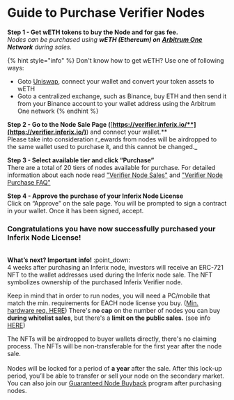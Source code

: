 # Guide to Purchase Verifier Nodes

**Step 1 - Get wETH tokens to buy the Node and for gas fee.**\
_Nodes can be purchased using **wETH (Ethereum) on**_ [_**Arbitrum One**_](https://docs.arbitrum.io/build-decentralized-apps/public-chains#arbitrum-one) _**Network** during sales._

{% hint style="info" %}
Don't know how to get wETH? Use one of following ways:

* Goto [Uniswap](https://app.uniswap.org/swap?outputCurrency=0x82af49447d8a07e3bd95bd0d56f35241523fbab1), connect your wallet and convert your token assets to wETH
* Goto a centralized exchange, such as Binance, buy ETH and then send it from your Binance account to your wallet address using the Arbitrum One network
{% endhint %}

**Step 2 - Go to the Node Sale Page (**[**https://verifier.inferix.io/**](https://verifier.inferix.io/)**) and connect your wallet.**  \
Please take into consideration r_ewards from nodes will be airdropped to the same wallet used to purchase it, and this cannot be changed._



**Step 3 - Select available tier and click “Purchase”**\
There are a total of 20 tiers of nodes available for purchase.  For detailed information about each node read ["Verifier Node Sales"](./) and ["Verifier Node Purchase FAQ"](verifier-node-purchase-faq.md)



**Step 4 - Approve the purchase of your Inferix Node License**\
Click on “Approve” on the sale page. You will be prompted to sign a contract in your wallet. Once it has been signed, accept.

### **Congratulations you have now successfully purchased your Inferix Node License!**

\
**What’s next? Important info!**  :point\_down:\
4 weeks after purchasing an Inferix node, investors will receive an ERC-721 NFT to the wallet addresses used during the Inferix node sale. The NFT symbolizes ownership of the purchased Inferix Verifier node.&#x20;

Keep in mind that in order to run nodes, you will need a PC/mobile that match the min. requirements for EACH node license you buy.  ([Min. hardware req. ](../../inferix-whitepaper/appendix-c-hardware-requirements-for-nodes.md)[HERE](../../inferix-whitepaper/appendix.md)) There's **no cap** on the number of nodes you can buy **during whitelist sales**, but there's a **limit on the public sales.** (see info [HERE](./))&#x20;

The NFTs will be airdropped to buyer wallets directly, there's no claiming process. The NFTs will be non-transferable for the first year after the node sale. \
\
Nodes will be locked for a period of **a year** after the sale. After this lock-up period, you’ll be able to transfer or sell your node on the secondary market. You can also join our [Guaranteed Node Buyback](../../inferix-whitepaper/economic-model/node-sale-and-penalty-pool/guaranteed-node-buy-back.md) program after purchasing nodes.
